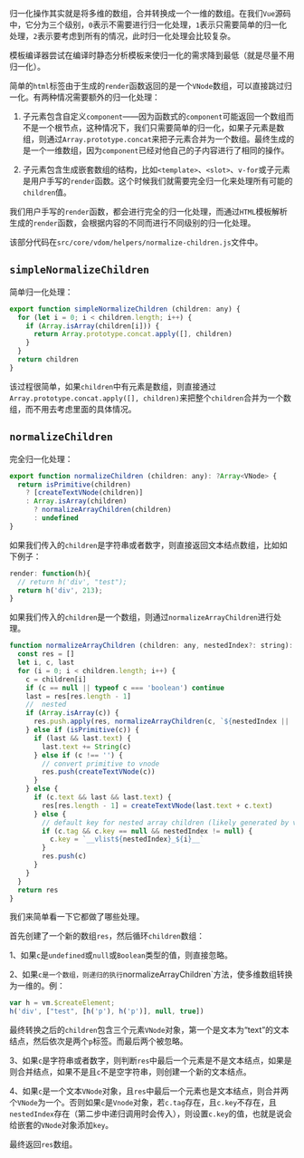 归一化操作其实就是将多维的数组，合并转换成一个一维的数组。在我们`Vue`源码中，它分为三个级别，`0`表示不需要进行归一化处理，`1`表示只需要简单的归一化处理，`2`表示要考虑到所有的情况，此时归一化处理会比较复杂。

模板编译器尝试在编译时静态分析模板来使归一化的需求降到最低（就是尽量不用归一化）。

简单的`html`标签由于生成的`render`函数返回的是一个`VNode`数组，可以直接跳过归一化。有两种情况需要额外的归一化处理：

1. 子元素包含自定义`component`——因为函数式的`component`可能返回一个数组而不是一个根节点，这种情况下，我们只需要简单的归一化，如果子元素是数组，则通过`Array.prototype.concat`来把子元素合并为一个数组。最终生成的是一个一维数组，因为`component`已经对他自己的子内容进行了相同的操作。

2. 子元素包含生成嵌套数组的结构，比如`<template>`、`<slot>`、`v-for`或子元素是用户手写的`render`函数。这个时候我们就需要完全归一化来处理所有可能的`children`值。

我们用户手写的`render`函数，都会进行完全的归一化处理，而通过`HTML`模板解析生成的`render`函数，会根据内容的不同而进行不同级别的归一化处理。

该部分代码在`src/core/vdom/helpers/normalize-children.js`文件中。

## `simpleNormalizeChildren`

简单归一化处理：

```JavaScript
export function simpleNormalizeChildren (children: any) {
  for (let i = 0; i < children.length; i++) {
    if (Array.isArray(children[i])) {
      return Array.prototype.concat.apply([], children)
    }
  }
  return children
}
```

该过程很简单，如果`children`中有元素是数组，则直接通过`Array.prototype.concat.apply([], children)`来把整个`children`合并为一个数组，而不用去考虑里面的具体情况。

## `normalizeChildren`

完全归一化处理：

```JavaScript
export function normalizeChildren (children: any): ?Array<VNode> {
  return isPrimitive(children)
    ? [createTextVNode(children)]
    : Array.isArray(children)
      ? normalizeArrayChildren(children)
      : undefined
}
```

如果我们传入的`children`是字符串或者数字，则直接返回文本结点数组，比如如下例子：

```JavaScript
render: function(h){
  // return h('div', "test");
  return h('div', 213);
}
```

如果我们传入的`children`是一个数组，则通过`normalizeArrayChildren`进行处理。

```JavaScript
function normalizeArrayChildren (children: any, nestedIndex?: string): Array<VNode> {
  const res = []
  let i, c, last
  for (i = 0; i < children.length; i++) {
    c = children[i]
    if (c == null || typeof c === 'boolean') continue
    last = res[res.length - 1]
    //  nested
    if (Array.isArray(c)) {
      res.push.apply(res, normalizeArrayChildren(c, `${nestedIndex || ''}_${i}`))
    } else if (isPrimitive(c)) {
      if (last && last.text) {
        last.text += String(c)
      } else if (c !== '') {
        // convert primitive to vnode
        res.push(createTextVNode(c))
      }
    } else {
      if (c.text && last && last.text) {
        res[res.length - 1] = createTextVNode(last.text + c.text)
      } else {
        // default key for nested array children (likely generated by v-for)
        if (c.tag && c.key == null && nestedIndex != null) {
          c.key = `__vlist${nestedIndex}_${i}__`
        }
        res.push(c)
      }
    }
  }
  return res
}
```

我们来简单看一下它都做了哪些处理。

首先创建了一个新的数组`res`，然后循环`children`数组：

1、如果`c`是`undefined`或`null`或`Boolean`类型的值，则直接忽略。

2、如果`c是一个数组，则递归的执行`normalizeArrayChildren`方法，使多维数组转换为一维的。例：

```JavaScript
var h = vm.$createElement;
h('div', ["test", [h('p'), h('p')], null, true])
```

最终转换之后的`children`包含三个元素`VNode`对象，第一个是文本为“text”的文本结点，然后依次是两个`p`标签。而最后两个被忽略。

3、如果`c`是字符串或者数字，则判断`res`中最后一个元素是不是文本结点，如果是则合并结点，如果不是且`c`不是空字符串，则创建一个新的文本结点。

4、如果`c`是一个文本`VNode`对象，且`res`中最后一个元素也是文本结点，则合并两个`VNode`为一个。否则如果`c`是`Vnode`对象，若`c.tag`存在，且`c.key`不存在，且`nestedIndex`存在（第二步中递归调用时会传入），则设置`c.key`的值，也就是说会给嵌套的`VNode`对象添加`key`。

最终返回`res`数组。

